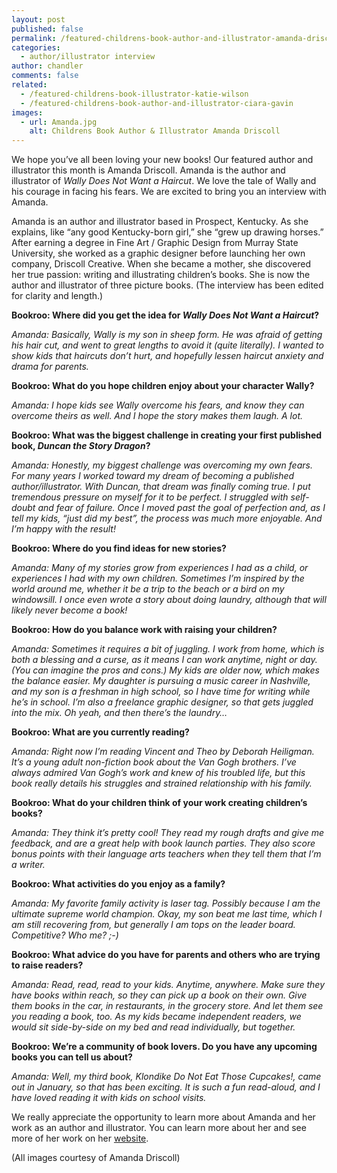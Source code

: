 ```yaml
---
layout: post
published: false
permalink: /featured-childrens-book-author-and-illustrator-amanda-driscoll
categories:
  - author/illustrator interview
author: chandler
comments: false
related:
  - /featured-childrens-book-illustrator-katie-wilson
  - /featured-childrens-book-author-and-illustrator-ciara-gavin
images:
  - url: Amanda.jpg
    alt: Childrens Book Author & Illustrator Amanda Driscoll
---
```

We hope you’ve all been loving your new books! Our featured author and illustrator this month is Amanda Driscoll. Amanda is the author and illustrator of _Wally Does Not Want a Haircut_. We love the tale of Wally and his courage in facing his fears. We are excited to bring you an interview with Amanda.

Amanda is an author and illustrator based in Prospect, Kentucky. As she explains, like “any good Kentucky-born girl,” she “grew up drawing horses.” After earning a degree in Fine Art / Graphic Design from Murray State University, she worked as a graphic designer before launching her own company, Driscoll Creative. When she became a mother, she discovered her true passion: writing and illustrating children’s books. She is now the author and illustrator of three picture books. (The interview has been edited for clarity and length.)

**Bookroo: Where did you get the idea for _Wally Does Not Want a Haircut_?** 

_Amanda: Basically, Wally is my son in sheep form. He was afraid of getting his hair cut, and went to great lengths to avoid it (quite literally). I wanted to show kids that haircuts don’t hurt, and hopefully lessen haircut anxiety and drama for parents._

**Bookroo: What do you hope children enjoy about your character Wally?**

_Amanda: I hope kids see Wally overcome his fears, and know they can overcome theirs as well. And I hope the story makes them laugh. A lot._
 
**Bookroo: What was the biggest challenge in creating your first published book, _Duncan the Story Dragon_?**

_Amanda: Honestly, my biggest challenge was overcoming my own fears. For many years I worked toward my dream of becoming a published author/illustrator. With Duncan, that dream was finally coming true. I put tremendous pressure on myself for it to be perfect. I struggled with self-doubt and fear of failure. Once I moved past the goal of perfection and, as I tell my kids, “just did my best”, the process was much more enjoyable. And I’m happy with the result!_

**Bookroo: Where do you find ideas for new stories?**

_Amanda: Many of my stories grow from experiences I had as a child, or experiences I had with my own children. Sometimes I’m inspired by the world around me, whether it be a trip to the beach or a bird on my windowsill. I once even wrote a story about doing laundry, although that will likely never become a book!_

**Bookroo: How do you balance work with raising your children?**

_Amanda: Sometimes it requires a bit of juggling. I work from home, which is both a blessing and a curse, as it means I can work anytime, night or day. (You can imagine the pros and cons.) My kids are older now, which makes the balance easier. My daughter is pursuing a music career in Nashville, and my son is a freshman in high school, so I have time for writing while he’s in school. I’m also a freelance graphic designer, so that gets juggled into the mix. Oh yeah, and then there’s the laundry…_

**Bookroo: What are you currently reading?**

_Amanda: Right now I’m reading Vincent and Theo by Deborah Heiligman. It’s a young adult non-fiction book about the Van Gogh brothers. I’ve always admired Van Gogh’s work and knew of his troubled life, but this book really details his struggles and strained relationship with his family._

**Bookroo: What do your children think of your work creating children’s books?**

_Amanda: They think it’s pretty cool! They read my rough drafts and give me feedback, and are a great help with book launch parties. They also score bonus points with their language arts teachers when they tell them that I’m a writer._

**Bookroo: What activities do you enjoy as a family?**

_Amanda: My favorite family activity is laser tag. Possibly because I am the ultimate supreme world champion. Okay, my son beat me last time, which I am still recovering from, but generally I am tops on the leader board. Competitive? Who me? ;-)_

**Bookroo: What advice do you have for parents and others who are trying to raise readers?**

_Amanda: Read, read, read to your kids. Anytime, anywhere. Make sure they have books within reach, so they can pick up a book on their own. Give them books in the car, in restaurants, in the grocery store. And let them see you reading a book, too. As my kids became independent readers, we would sit side-by-side on my bed and read individually, but together._

**Bookroo: We’re a community of book lovers. Do you have any upcoming books you can tell us about?**

_Amanda: Well, my third book, Klondike Do Not Eat Those Cupcakes!, came out in January, so that has been exciting. It is such a fun read-aloud, and I have loved reading it with kids on school visits._

We really appreciate the opportunity to learn more about Amanda and her work as an author and illustrator. You can learn more about her and see more of her work on her [website](https://www.amandadriscoll.com/).

(All images courtesy of Amanda Driscoll)
